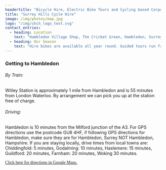 ```yaml
---
headertitle: "Bicycle Hire, Electric Bike Tours and Cycling based Corporate Events in Surrey, South Downs, Surrey Hills, West Sussex, Guildford, Haslemere, Farnham, Godalming, Chiddingfold and Petworth."
title: "Surrey Hills Cycle Hire"
image: /img/photos/map.jpg
logo: "/img/shch_logo_text.svg"
contact_entries:
  - heading: Location
    text: "Hambledon Village Shop, The Cricket Green, Hambledon, Surrey GU8 4HF"
  - heading: Our Season
    text: "Hire bikes are available all year round. Guided tours run from Sunday 31st March 2019 to Sunday 27th October 2019"
---
```

<h3 class="f4 b lh-title mb2">Getting to Hambledon</h3>

<h6 class="f5 b">By Train:</h6>
Witley Station is approximately 1 mile from Hambledon and is 55 minutes from London Waterloo. By arrangement we can pick you up at the station free of charge.

<h6 class="f5 b">Driving:</h6>
Hambledon is 10 minutes from the Milford junction of the A3. For GPS directions use the postcode GU8 4HF, if following GPS directions for Hambledon, make sure they are for Hambledon, Surrey NOT Hambledon, Hampshire. If you are staying locally, drive times from local towns are: Chiddingfold: 5 minutes, Godalming: 10 minutes, Haslemere: 15 minutes, Guildford: 20 minutes, Farnham: 20 minutes, Woking 30 minutes.

<p><a style="font-family: Chivo;" href="https://www.google.co.uk/maps/place/Hambledon+Village+Shop/@51.1354464,-0.6258159,17z/data=!4m22!1m16!4m15!1m6!1m2!1s0x0:0x527a3bc17befa54f!2sHambledon+Village+Shop!2m2!1d-0.62573!2d51.134677!1m6!1m2!1s0x4875ce585d00cda7:0x9ab25b8f518c89b4!2sGU8+4HF,+Hambledon,+Godalming!2m2!1d-0.6197124!2d51.1375047!3e1!3m4!1s0x4875cef434ca9a71:0x527a3bc17befa54f!8m2!3d51.134677!4d-0.62573">Click here for directions in Google Maps.</a></p>

